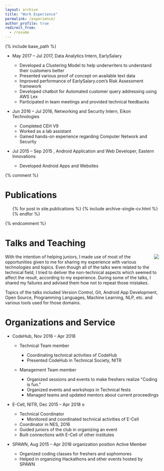 ```yaml
---
layout: archive
title: "Work Experience"
permalink: /experience/
author_profile: true
redirect_from:
  - /resume
---
```


{% include base_path %}
<!-- Work Experience
======  -->
* May 2017 – Jul 2017, Data Analytics Intern, EarlySalary
  * Developed a Clustering Model to help underwriters to understand their customers better
  * Presented various proof of concept on available text data
  * Improved performance of EarlySalary.com’s Risk Assessment framework
  * Developed chatbot for Automated customer query addressing using AWS Lex
  * Participated in team meetings and provided technical feedbacks

* Jun 2016 – Jul 2016, Networking and Security Intern, Eikon Technologies
  * Completed CEH V9
  * Worked as a lab assistant
  * Gained hands-on experience regarding Computer Network and Security

* Jul 2015 – Sep 2015 , Android Application and Web Developer, Eastern Innovations
  * Developed Android Apps and Websites
  
<!---
Skills
======
* Skill 1
* Skill 2
  * Sub-skill 2.1
  * Sub-skill 2.2
  * Sub-skill 2.3
* Skill 3
--->


{% comment %} 

Publications
======
  <ul>{% for post in site.publications %}
    {% include archive-single-cv.html %}
  {% endfor %}</ul>  
  
{% endcomment %}


Talks and Teaching
======
<!--  <ul>{% for post in site.talks %}
    {% include archive-single-talk-cv.html %}
  {% endfor %}</ul>  ->
<!--    <ul>{% for post in site.teaching %}
    {% include archive-single-cv.html %}
  {% endfor %}</ul>  -->

<img align="right" src="https://github.com/thepurpleowl/thepurpleowl.github.io/tree/master/images/Talk_1.jpg">

With the intention of helping juniors, I made use of most of the opportunities given to me for sharing my experience with various technologies and topics. Even though all of the talks were related to the technical field, I tried to deliver the non-technical aspects which seemed to affect the result, according to my experience. During some of the talks, I shared my failures and advised them how not to repeat those mistakes.

Topics of the talks included Version Control, Git, Android App Development, Open Source, Programming Languages, Machine Learning, NLP, etc. and various tools used for those domains.
 
Organizations and Service
======
* CodeHub, Nov 2016 – Apr 2018 
  * Technical Team member 
    * Coordinating technical activities of CodeHub
    * Presented CodeHub in Technical Society, NITR

  * Management Team member 
    * Organized sessions and events to make freshers realize "Coding is fun."
    * Organized events and workshops in Technical fests
    * Managed teams and updated mentors about current proceedings
    
* E-Cell, NITR, Dec 2015 – Apr 2018 o
  * Technical Coordinator 
    * Monitored and coordinated technical activities of E-Cell
  * Coordinator in NES, 2016
  * Guided juniors of the club in organizing an event
  * Built connections with E-Cell of other institutes
  
* SPAWN, Aug 2015 – Apr 2018 organization position Active Member
  * Organized coding classes for freshers and sophomores
  * Helped in organizing Hackathons and other events hosted by SPAWN
  
